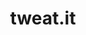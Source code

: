 ---
layout: portfolio_entry
url-title: tweat.it
title: tweat.it
image: img/TweatIt.png
desc: The easiest way to find a food truck near you in NYC. I created the Android version.
site-url: http://tweat.it/about#about
---